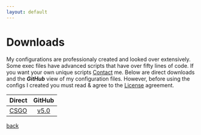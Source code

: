 ```yaml
---
layout: default
---
```


# Downloads
My configurations are professionaly created and looked over extensively. Some exec files have advanced scripts that have over fifty lines of code. If you want your own unique scripts [Contact](Contact) me. Below are direct downloads and the **_GitHub_** view of my configuration files. However, before using the configs I created you must read & agree to the [License](https://github.com/Plexol/Configuration/blob/master/LICENSE) agreement.

| Direct    | GitHub  |
| ------------- |:-------------:|
| [CSGO](https://github.com/Plexol/Configuration/archive/CSGO.zip)     | [v5.0](https://github.com/Plexol/Configuration/tree/CSGO) |

[back](./)
